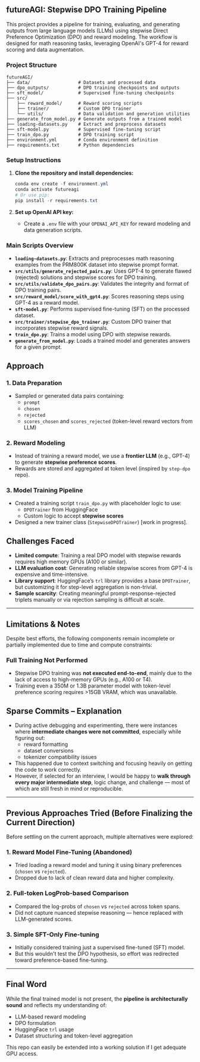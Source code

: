 ## futureAGI: Stepwise DPO Training Pipeline

This project provides a pipeline for training, evaluating, and generating outputs from large language models (LLMs) using stepwise Direct Preference Optimization (DPO) and reward modeling. The workflow is designed for math reasoning tasks, leveraging OpenAI's GPT-4 for reward scoring and data augmentation.

### Project Structure

```
futureAGI/
├── data/                  # Datasets and processed data
├── dpo_outputs/           # DPO training checkpoints and outputs
├── sft_model/             # Supervised fine-tuning checkpoints
├── src/
│   ├── reward_model/      # Reward scoring scripts
│   ├── trainer/           # Custom DPO trainer
│   └── utils/             # Data validation and generation utilities
├── generate_from_model.py # Generate outputs from a trained model
├── loading-datasets.py    # Extract and preprocess datasets
├── sft-model.py           # Supervised fine-tuning script
├── train_dpo.py           # DPO training script
├── environment.yml        # Conda environment definition
├── requirements.txt       # Python dependencies
```

### Setup Instructions

1. **Clone the repository and install dependencies:**
   ```powershell
   conda env create -f environment.yml
   conda activate futureagi
   # Or use pip:
   pip install -r requirements.txt
   ```

2. **Set up OpenAI API key:**
   - Create a `.env` file with your `OPENAI_API_KEY` for reward modeling and data generation scripts.

### Main Scripts Overview

- **`loading-datasets.py`**: Extracts and preprocesses math reasoning examples from the PRM800K dataset into stepwise prompt format.
- **`src/utils/generate_rejected_pairs.py`**: Uses GPT-4 to generate flawed (rejected) solutions and stepwise scores for DPO training.
- **`src/utils/validate_dpo_pairs.py`**: Validates the integrity and format of DPO training pairs.
- **`src/reward_model/score_with_gpt4.py`**: Scores reasoning steps using GPT-4 as a reward model.
- **`sft-model.py`**: Performs supervised fine-tuning (SFT) on the processed dataset.
- **`src/trainer/stepwise_dpo_trainer.py`**: Custom DPO trainer that incorporates stepwise reward signals.
- **`train_dpo.py`**: Trains a model using DPO with stepwise rewards.
- **`generate_from_model.py`**: Loads a trained model and generates answers for a given prompt.

##  Approach

### 1. **Data Preparation**
- Sampled or generated data pairs containing:
  - `prompt`
  - `chosen`
  - `rejected`
  - `scores_chosen` and `scores_rejected` (token-level reward vectors from LLM)

### 2. **Reward Modeling**
- Instead of training a reward model, we use a **frontier LLM** (e.g., GPT-4) to generate **stepwise preference scores**.
- Rewards are stored and aggregated at token level (inspired by `step-dpo` repo).

### 3. **Model Training Pipeline**
- Created a training script `train_dpo.py` with placeholder logic to use:
  - `DPOTrainer` from HuggingFace
  - Custom logic to accept **stepwise scores**
- Designed a new trainer class (`StepwiseDPOTrainer`) [work in progress].

## Challenges Faced

- **Limited compute**: Training a real DPO model with stepwise rewards requires high memory GPUs (A100 or similar).
- **LLM evaluation cost**: Generating reliable stepwise scores from GPT-4 is expensive and time-intensive.
- **Library support**: HuggingFace’s `trl` library provides a base `DPOTrainer`, but customizing it for step-level aggregation is non-trivial.
- **Sample scarcity**: Creating meaningful prompt-response-rejected triplets manually or via rejection sampling is difficult at scale.

---

## Limitations & Notes

Despite best efforts, the following components remain incomplete or partially implemented due to time and compute constraints:

### Full Training Not Performed

- Stepwise DPO training was **not executed end-to-end**, mainly due to the lack of access to high-memory GPUs (e.g., A100 or T4).
- Training even a 350M or 1.3B parameter model with token-level preference scoring requires >15GB VRAM, which was unavailable.

## Sparse Commits – Explanation

- During active debugging and experimenting, there were instances where **intermediate changes were not committed**, especially while figuring out:
  - reward formatting
  - dataset conversions
  - tokenizer compatibility issues
- This happened due to context switching and focusing heavily on getting the code to work correctly.
- However, if selected for an interview, I would be happy to **walk through every major intermediate step**, logic change, and challenge — most of which are still fresh in mind or reproducible.

---

## Previous Approaches Tried (Before Finalizing the Current Direction)

Before settling on the current approach, multiple alternatives were explored:

### 1. **Reward Model Fine-Tuning (Abandoned)**
- Tried loading a reward model and tuning it using binary preferences (`chosen` vs `rejected`).
- Dropped due to lack of clean reward data and higher complexity.

### 2. **Full-token LogProb-based Comparison**
- Compared the log-probs of `chosen` vs `rejected` across token spans.
- Did not capture nuanced stepwise reasoning — hence replaced with LLM-generated scores.

### 3. **Simple SFT-Only Fine-tuning**
- Initially considered training just a supervised fine-tuned (SFT) model.
- But this wouldn't test the DPO hypothesis, so effort was redirected toward preference-based fine-tuning.

---

## Final Word

While the final trained model is not present, the **pipeline is architecturally sound** and reflects my understanding of:

- LLM-based reward modeling
- DPO formulation
- HuggingFace `trl` usage
- Dataset structuring and token-level aggregation

This repo can easily be extended into a working solution if I get adequate GPU access.

